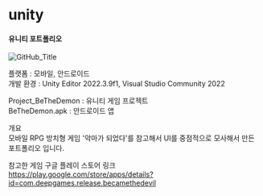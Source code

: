 # unity
#### 유니티 포트폴리오

![GitHub_Title](https://github.com/dx83/unity/assets/57241850/bfd083ae-458f-4b34-ba44-c00a09811477)

플랫폼 : 모바일, 안드로이드   
개발 환경 : Unity Editor 2022.3.9f1, Visual Studio Community 2022

Project_BeTheDemon  : 유니티 게임 프로젝트   
BeTheDemon.apk      : 안드로이드 앱   

개요   
모바일 RPG 방치형 게임 '악마가 되었다'를 참고해서 UI를 중점적으로 모사해서 만든 포트폴리오 입니다.

참고한 게임 구글 플레이 스토어 링크   
https://play.google.com/store/apps/details?id=com.deepgames.release.becamethedevil
